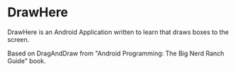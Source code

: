 # DrawHere

DrawHere is an Android Application written to learn that draws boxes to the screen.

Based on DragAndDraw from "Android Programming: The Big Nerd Ranch Guide" book.